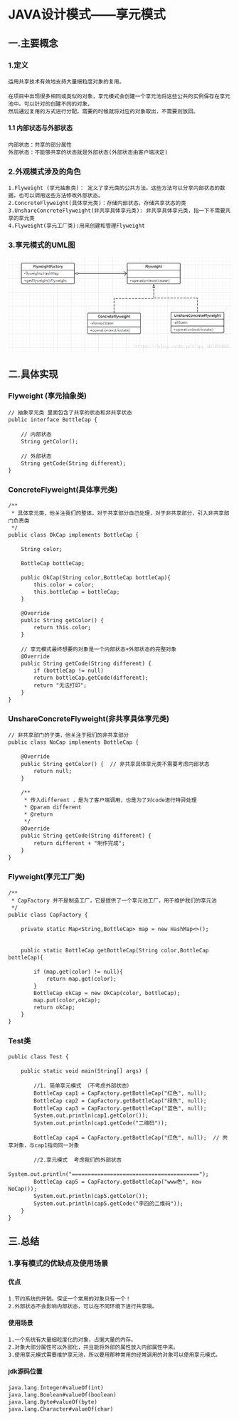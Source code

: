 # JAVA设计模式——享元模式

## 一.主要概念
### 1.定义
    运用共享技术有效地支持大量细粒度对象的复用。
    
    在项目中出现很多相同或类似的对象，享元模式会创建一个享元池将这些公共的实例保存在享元池中。可以针对的创建不同的对象，
    然后通过复用的方式进行分配。需要的时候就将对应的对象取出，不需要则放回。
#### 1.1 内部状态与外部状态
    内部状态：共享的部分属性
    外部状态：不能够共享的状态就是外部状态(外部状态由客户端决定)
### 2.外观模式涉及的角色
    1.Flyweight (享元抽象类)： 定义了享元类的公共方法。这些方法可以分享内部状态的数据，也可以调用这些方法修改外部状态。
    2.ConcreteFlyweight(具体享元类)：存储内部状态，存储共享状态的类
    3.UnshareConcreteFlyweight(非共享具体享元类): 非共享具体享元类，指一下不需要共享的享元类
    4.Flyweight(享元工厂类):用来创建和管理Flyweight
    
### 3.享元模式的UML图
![](./.img/uml.png)

## 二.具体实现

### Flyweight (享元抽象类)
    // 抽象享元类 里面包含了共享的状态和非共享状态
    public interface BottleCap {
    
        // 内部状态
        String getColor();
    
        // 外部状态
        String getCode(String different);
    }
    
### ConcreteFlyweight(具体享元类)
    
    /**
     * 具体享元类，他关注我们的整体，对于共享部分自己处理，对于非共享部分，引入非共享部门负责类
     */
    public class OkCap implements BottleCap {
    
        String color;
    
        BottleCap bottleCap;
    
        public OkCap(String color,BottleCap bottleCap){
            this.color = color;
            this.bottleCap = bottleCap;
        }
    
        @Override
        public String getColor() {
            return this.color;
        }
    
        // 享元模式最终想要的对象是一个内部状态+外部状态的完整对象
        @Override
        public String getCode(String different) {
            if (bottleCap != null)
            return bottleCap.getCode(different);
            return "无法打印";
        }
    }
###   UnshareConcreteFlyweight(非共享具体享元类)
    // 非共享部门的子类，他关注于我们的非共享部分
    public class NoCap implements BottleCap {
    
        @Override
        public String getColor() {  // 非共享具体享元类不需要考虑内部状态
            return null;
        }
    
        /**
         * 传入different ，是为了客户端调用，也是为了对code进行特异处理
         * @param different
         * @return
         */
        @Override
        public String getCode(String different) {
            return different + "制作完成";
        }
    } 
 ### Flyweight(享元工厂类)
    /**
     * CapFactory 并不是制造工厂，它是提供了一个享元池工厂，用于维护我们的享元池
     */
    public class CapFactory {
    
        private static Map<String,BottleCap> map = new HashMap<>();
    
    
        public static BottleCap getBottleCap(String color,BottleCap bottleCap){
    
            if (map.get(color) != null){
                return map.get(color);
            }
            BottleCap okCap = new OkCap(color, bottleCap);
            map.put(color,okCap);
            return okCap;
        }
    }   
    
### Test类
    public class Test {
    
        public static void main(String[] args) {
    
            //1. 简单享元模式 （不考虑外部状态）
            BottleCap cap1 = CapFactory.getBottleCap("红色", null);
            BottleCap cap2 = CapFactory.getBottleCap("绿色", null);
            BottleCap cap3 = CapFactory.getBottleCap("蓝色", null);
            System.out.println(cap1.getColor());
            System.out.println(cap1.getCode("二维码"));
    
            BottleCap cap4 = CapFactory.getBottleCap("红色", null);  // 共享对象，与cap1指向同一对象
    
            //2.享元模式  考虑我们的外部状态
            System.out.println("========================================");
            BottleCap cap5 = CapFactory.getBottleCap("www色", new NoCap());
            System.out.println(cap5.getColor());
            System.out.println(cap5.getCode("李四的二维码"));
        }
    }
    
## 三.总结
### 1.享有模式的优缺点及使用场景
#### 优点
    1.节约系统的开销。保证一个常用的对象只有一个！
    2.外部状态不会影响内部状态，可以在不同环境下进行共享哦。
#### 使用场景
    1.一个系统有大量细粒度化的对象，占据大量的内存。
    2.对象大部分属性可以外部化，并且能将外部的属性放入内部属性中来。
    3.使用享元模式需要维护享元池，所以要用那种常用的经常调用的对象可以使用享元模式。
#### jdk源码位置
    java.lang.Integer#valueOf(int)
    java.lang.Boolean#valueOf(boolean)
    java.lang.Byte#valueOf(byte)
    java.lang.Character#valueOf(char)